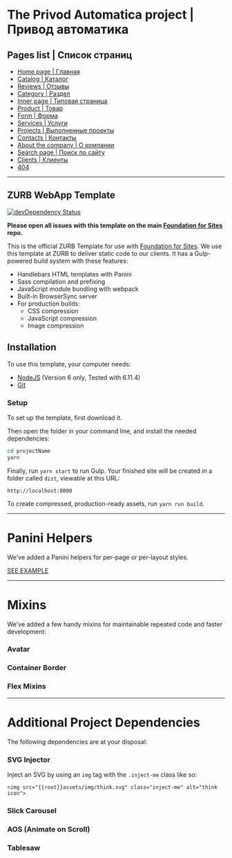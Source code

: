 # The Privod Automatica project | Привод автоматика

## Pages list | Список страниц

- [Home page | Главная](https://negodiaev.github.io/privod-automatica/)
- [Catalog | Каталог](https://negodiaev.github.io/privod-automatica/catalog.html)
- [Reviews | Отзывы](https://negodiaev.github.io/privod-automatica/reviews.html)
- [Category | Раздел](https://negodiaev.github.io/privod-automatica/category.html)
- [Inner page | Типовая страница](https://negodiaev.github.io/privod-automatica/inner.html)
- [Product | Товар](https://negodiaev.github.io/privod-automatica/product.html)
- [Form | Форма](https://negodiaev.github.io/privod-automatica/form-page.html)
- [Services | Услуги](https://negodiaev.github.io/privod-automatica/services.html)
- [Projects | Выполненные проекты](https://negodiaev.github.io/privod-automatica/projects.html)
- [Contacts | Контакты](https://negodiaev.github.io/privod-automatica/contacts.html)
- [About the company | О компании](https://negodiaev.github.io/privod-automatica/about-company.html)
- [Search page | Поиск по сайту](https://negodiaev.github.io/privod-automatica/search-page.html)
- [Clients | Клиенты](https://negodiaev.github.io/privod-automatica/clients.html)
- [404](https://negodiaev.github.io/privod-automatica/error-page.html)

---

## ZURB WebApp Template

[![devDependency Status](https://david-dm.org/zurb/foundation-zurb-template/dev-status.svg)](https://david-dm.org/zurb/foundation-zurb-template#info=devDependencies)

**Please open all issues with this template on the main [Foundation for Sites](https://github.com/zurb/foundation-sites/issues) repo.**

This is the official ZURB Template for use with [Foundation for Sites](http://foundation.zurb.com/sites). We use this template at ZURB to deliver static code to our clients. It has a Gulp-powered build system with these features:

- Handlebars HTML templates with Panini
- Sass compilation and prefixing
- JavaScript module bundling with webpack
- Built-in BrowserSync server
- For production builds:
  - CSS compression
  - JavaScript compression
  - Image compression

## Installation

To use this template, your computer needs:

- [NodeJS](https://nodejs.org/en/) (Version 6 only, Tested with 6.11.4)
- [Git](https://git-scm.com/)

### Setup

To set up the template, first download it.

Then open the folder in your command line, and install the needed dependencies:

```bash
cd projectName
yarn
```

Finally, run `yarn start` to run Gulp. Your finished site will be created in a folder called `dist`, viewable at this URL:

```
http://localhost:8000
```

To create compressed, production-ready assets, run `yarn run build`.

---

# Panini Helpers

We've added a Panini helpers for per-page or per-layout styles.

[SEE EXAMPLE](http://notebooks.zurb.com/posts/10139362?t=f9b74287fe3ac074)

---

# Mixins

We've added a few handy mixins for maintainable repeated code and faster development:

### Avatar

### Container Border

### Flex Mixins

---

# Additional Project Dependencies

The following dependencies are at your disposal:

### SVG Injector

Inject an SVG by using an `img` tag with the `.inject-me` class like so:

`<img src="{{root}}assets/img/think.svg" class="inject-me" alt="think icon">`

### Slick Carousel

### AOS (Animate on Scroll)

### Tablesaw
